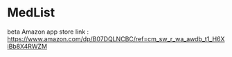 # MedList
beta
Amazon app store link : https://www.amazon.com/dp/B07DQLNCBC/ref=cm_sw_r_wa_awdb_t1_H6XiBb8X4RWZM
